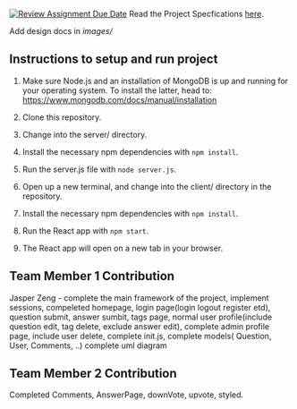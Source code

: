 [![Review Assignment Due Date](https://classroom.github.com/assets/deadline-readme-button-24ddc0f5d75046c5622901739e7c5dd533143b0c8e959d652212380cedb1ea36.svg)](https://classroom.github.com/a/gEJeiete)
Read the Project Specfications [here](https://docs.google.com/document/d/1zZjNk9cbNLz0mp_-YtyZxhMzUph97fVgCkSE4u2k5EA/edit?usp=sharing).

Add design docs in *images/*

## Instructions to setup and run project
1. Make sure Node.js and an installation of MongoDB is up and running for your operating system. To install the latter, head to: https://www.mongodb.com/docs/manual/installation

2. Clone this repository.

3. Change into the server/ directory. 

4. Install the necessary npm dependencies with
``` npm install ```.

5. Run the server.js file with
``` node server.js ```.

6. Open up a new terminal, and change into the client/ directory in the repository.

7. Install the necessary npm dependencies with
``` npm install ```.

8. Run the React app with
``` npm start ```.

9. The React app will open on a new tab in your browser.

## Team Member 1 Contribution
Jasper Zeng - complete the main framework of the project, implement sessions, compeleted homepage, login page(login logout register etd), question submit, answer sumbit, tags page, normal user profile(include question edit, tag delete, exclude answer edit), complete admin profile page, include user delete, complete init.js, complete models( Question, User, Comments, ..)
complete uml diagram
## Team Member 2 Contribution
Completed Comments, AnswerPage, downVote, upvote, styled.